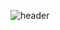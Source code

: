 ![header](https://capsule-render.vercel.app/api?type=waving&color=gradient&height=170&section=header&text=YUT4RI&fontSize=50&fontAlignY=40)

<!--
**yutari01/yutari01** is a ✨ _special_ ✨ repository because its `README.md` (this file) appears on your GitHub profile.

Here are some ideas to get you started:

- 🔭 I’m currently working on ...
- 🌱 I’m currently learning ...
- 👯 I’m looking to collaborate on ...
- 🤔 I’m looking for help with ...
- 💬 Ask me about ...
- 📫 How to reach me: ...
- 😄 Pronouns: ...
- ⚡ Fun fact: ...
-->

